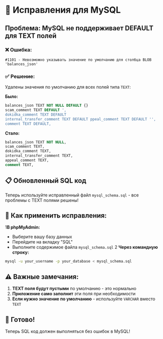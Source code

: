 # 🔧 Исправления для MySQL

## Проблема: MySQL не поддерживает DEFAULT для TEXT полей

### ❌ Ошибка:
```
#1101 - Невозможно указывать значение по умолчанию для столбца BLOB 'balances_json'
```

### ✅ Решение:
Удалены значения по умолчанию для всех полей типа `TEXT`:

**Было:**
```sql
balances_json TEXT NOT NULL DEFAULT {}
scam_comment TEXT DEFAULT ',
dokidka_comment TEXT DEFAULT 
internal_transfer_comment TEXT DEFAULT ppeal_comment TEXT DEFAULT '',
comment TEXT DEFAULT,
```

**Стало:**
```sql
balances_json TEXT NOT NULL,
scam_comment TEXT,
dokidka_comment TEXT,
internal_transfer_comment TEXT,
appeal_comment TEXT,
comment TEXT,
```

## 📋 Обновленный SQL код

Теперь используйте исправленный файл `mysql_schema.sql` - все проблемы с TEXT полями решены!

## 🔄 Как применить исправления:

1**В phpMyAdmin:**
   - Выберите вашу базу данных
   - Перейдите на вкладку "SQL"
   - Выполните содержимое файла `mysql_schema.sql`
2 **Через командную строку:**
   ```bash
   mysql -u your_username -p your_database < mysql_schema.sql
   ```

## ⚠️ Важные замечания:

1. **TEXT поля будут пустыми** по умолчанию - это нормально
2. **Приложение само заполнит** эти поля при необходимости
3. **Если нужно значение по умолчанию** - используйте `VARCHAR` вместо `TEXT`

## 🎉 Готово!

Теперь SQL код должен выполняться без ошибок в MySQL! 